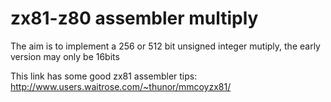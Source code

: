 # zx81-z80 assembler multiply 

The aim is to implement a 256 or 512 bit unsigned integer mutiply, the early version may only be 16bits

This link has some good zx81 assembler tips:
http://www.users.waitrose.com/~thunor/mmcoyzx81/
